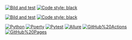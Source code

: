 [![Bild and test](https://github.com/LadyginaElena/Luma_automation/actions/workflows/luma.yml/badge.svg)](https://github.com/LadyginaElena/Luma_automation/actions/workflows/luma.yml)
[![Code style: black](https://img.shields.io/badge/code%20style-black-000000.svg)](https://github.com/psf/black)

[![Bild and test](https://github.com/LadyginaElena/Luma_automation/actions/workflows/luma.yml/badge.svg)](https://github.com/LadyginaElena/Luma_automation/actions/workflows/luma.yml)
[![Code style: black](https://img.shields.io/badge/code%20style-black-000000.svg)](https://github.com/psf/black)

[![Python](https://img.shields.io/badge/-Python-464646?style=flat-square&logo=Python)](https://www.python.org/)
[![Poerty](https://img.shields.io/badge/-Poetry-464646?style=flat-square&logo=Poetry)](https://python-poetry.org/docs/)
[![Pytest](https://img.shields.io/badge/-pytest-464646?style=flat-square&logo=pytest)](https://docs.pytest.org/en/7.1.x/contents.html)
[![Allure](https://img.shields.io/badge/-Allure-464646?style=flat-square&logo=Allure)](http://allure.qatools.ru/)
[![GitHub%20Actions](https://img.shields.io/badge/-GitHub%20Actions-464646?style=flat-square&logo=GitHub%20actions)](https://github.com/features/actions/)
[![GitHub%20Pages](https://img.shields.io/badge/-GitHub%20Pages-464646?style=flat-square&logo=GitHub%20Pages)](https://pages.github.com/)

